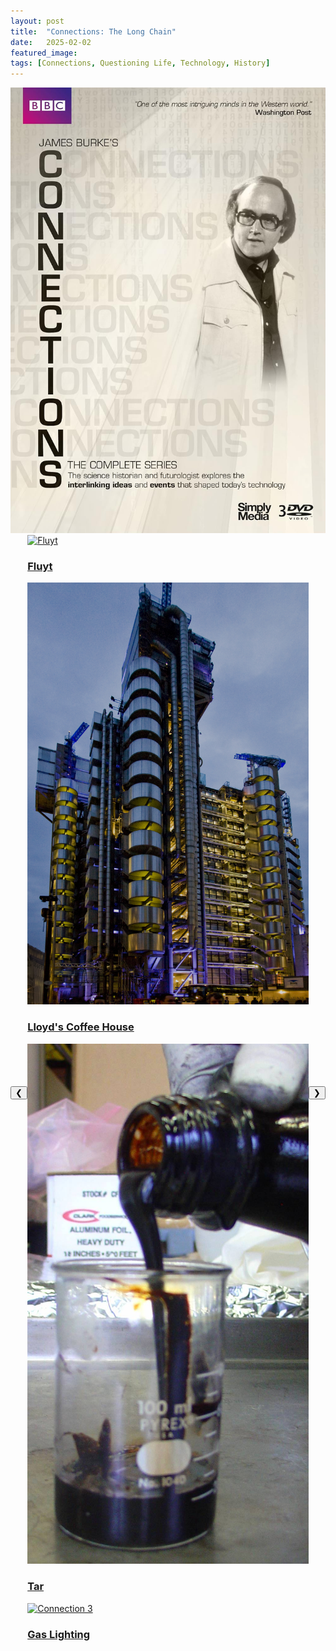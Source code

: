 ```yaml
---
layout: post
title:  "Connections: The Long Chain"
date:   2025-02-02
featured_image: 
tags: [Connections, Questioning Life, Technology, History]
---
```


<a href="https://en.wikipedia.org/wiki/Connections_(British_TV_series)" target="_blank">
  <img src="/images/posts/Blog2/Connections.jpg" alt="Connections: The Long Chain">
</a>

<div class="carousel">
  <button class="prev" onclick="moveToPreviousSlide()">❮</button>
  <div class="carousel-items">
    <div class="carousel-item">
      <a href="https://en.wikipedia.org/wiki/Fluyt" target="_blank">
        <img src="/images/posts/Blog2/Fluyt.jpg" alt="Fluyt">
        <h3>Fluyt</h3>
      </a>
    </div>
    <div class="carousel-item">
      <a href="https://en.wikipedia.org/wiki/Lloyd%27s_of_London" target="_blank">
        <img src="/images/posts/Blog2/Lloid.jpg" alt="Lloyd's Coffee House">
        <h3>Lloyd's Coffee House</h3>
      </a>
    </div>
    <div class="carousel-item">
      <a href="https://en.wikipedia.org/wiki/Tar" target="_blank">
        <img src="/images/posts/Blog2/Tar.jpg" alt="Connection 3">
        <h3>Tar</h3>
      </a>
    </div>
    <div class="carousel-item">
      <a href="https://en.wikipedia.org/wiki/Gas_lighting" target="_blank">
        <img src="/images/posts/Blog2/Gaslighting.jpg" alt="Connection 3">
        <h3>Gas Lighting</h3>
      </a>
    </div>


  </div>
  <button class="next" onclick="moveToNextSlide()">❯</button>
</div>
<style>
 .carousel {
  display: flex;
  align-items: center;
  position: relative;
  width: 100%;
  overflow: hidden;
}

.carousel-items {
  display: flex;
  transition: transform 0.5s ease;
}

.carousel-item {
  min-width: 100%;
  box-sizing: border-box;
  display: flex;
  justify-content: center;
  align-items: center;
}

.image-container {
  display: flex;
  justify-content: center;
  align-items: center;
  width: 100%;
}

.carousel img {
  max-width: 100%;
  height: auto;
}

.prev, .next {
  position: absolute;
  top: 50%;
  padding: 16px;
  font-size: 18px;
  color: white;
  background-color: rgba(0, 0, 0, 0.5);
  border: none;
  cursor: pointer;
  border-radius: 3px;
  transform: translateY(-50%);
}

.prev {
  left: 0;
}

.next {
  right: 0;
}

.prev:hover, .next:hover {
  background-color: rgba(0, 0, 0, 0.8);
}

</style>

<script>
  let currentIndex = 0;
  const items = document.querySelectorAll('.carousel-item');
  const totalItems = items.length;

  function moveToNextSlide() {
    currentIndex = (currentIndex + 1) % totalItems;
    updateCarousel();
  }

  function moveToPreviousSlide() {
    currentIndex = (currentIndex - 1 + totalItems) % totalItems;
    updateCarousel();
  }

  function updateCarousel() {
    const offset = -currentIndex * 100;
    document.querySelector('.carousel-items').style.transform = `translateX(${offset}%)`;
  }
</script>
